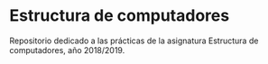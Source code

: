 # Estructura de computadores
Repositorio dedicado a las prácticas de la asignatura Estructura de computadores, año 2018/2019.
